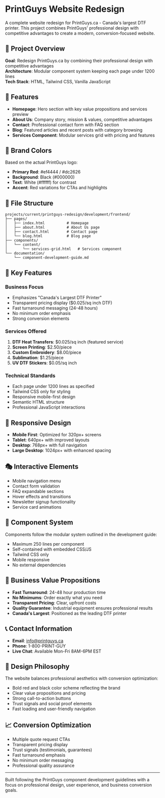 # PrintGuys Website Redesign

A complete website redesign for PrintGuys.ca - Canada's largest DTF printer. This project combines PrintGuys' professional design with competitive advantages to create a modern, conversion-focused website.

## 🎯 Project Overview

**Goal**: Redesign PrintGuys.ca by combining their professional design with competitive advantages  
**Architecture**: Modular component system keeping each page under 1200 lines  
**Tech Stack**: HTML, Tailwind CSS, Vanilla JavaScript  

## 🌟 Features

- **Homepage**: Hero section with key value propositions and services preview
- **About Us**: Company story, mission & values, competitive advantages
- **Contact**: Professional contact form with FAQ section
- **Blog**: Featured articles and recent posts with category browsing
- **Services Component**: Modular services grid with pricing and features

## 🎨 Brand Colors

Based on the actual PrintGuys logo:
- **Primary Red**: #ef4444 / #dc2626
- **Background**: Black (#000000)
- **Text**: White (#ffffff) for contrast
- **Accent**: Red variations for CTAs and highlights

## 📁 File Structure

```
projects/current/printguys-redesign/development/frontend/
├── pages/
│   ├── index.html          # Homepage
│   ├── about.html          # About Us page
│   ├── contact.html        # Contact page
│   └── blog.html           # Blog page
├── components/
│   └── content/
│       └── services-grid.html   # Services component
└── documentation/
    └── component-development-guide.md
```

## 🚀 Key Features

### Business Focus
- Emphasizes "Canada's Largest DTF Printer"
- Transparent pricing display ($0.025/sq inch DTF)
- Fast turnaround messaging (24-48 hours)
- No minimum order emphasis
- Strong conversion elements

### Services Offered
1. **DTF Heat Transfers**: $0.025/sq inch (featured service)
2. **Screen Printing**: $2.50/piece
3. **Custom Embroidery**: $8.00/piece
4. **Sublimation**: $1.25/piece
5. **UV DTF Stickers**: $0.05/sq inch

### Technical Standards
- Each page under 1200 lines as specified
- Tailwind CSS only for styling
- Responsive mobile-first design
- Semantic HTML structure
- Professional JavaScript interactions

## 📱 Responsive Design

- **Mobile First**: Optimized for 320px+ screens
- **Tablet**: 640px+ with improved layouts
- **Desktop**: 768px+ with full navigation
- **Large Desktop**: 1024px+ with enhanced spacing

## 🎭 Interactive Elements

- Mobile navigation menu
- Contact form validation
- FAQ expandable sections
- Hover effects and transitions
- Newsletter signup functionality
- Service card animations

## 🔧 Component System

Components follow the modular system outlined in the development guide:
- Maximum 250 lines per component
- Self-contained with embedded CSS/JS
- Tailwind CSS only
- Mobile responsive
- No external dependencies

## 💼 Business Value Propositions

- **Fast Turnaround**: 24-48 hour production time
- **No Minimums**: Order exactly what you need
- **Transparent Pricing**: Clear, upfront costs
- **Quality Guarantee**: Industrial equipment ensures professional results
- **Canada's Largest**: Positioned as the leading DTF printer

## 📞 Contact Information

- **Email**: info@printguys.ca
- **Phone**: 1-800-PRINT-GUY
- **Live Chat**: Available Mon-Fri 8AM-6PM EST

## 🎨 Design Philosophy

The website balances professional aesthetics with conversion optimization:
- Bold red and black color scheme reflecting the brand
- Clear value propositions and pricing
- Strong call-to-action buttons
- Trust signals and social proof elements
- Fast loading and user-friendly navigation

## 📈 Conversion Optimization

- Multiple quote request CTAs
- Transparent pricing display
- Trust signals (testimonials, guarantees)
- Fast turnaround emphasis
- No minimum order messaging
- Professional quality assurance

---

Built following the PrintGuys component development guidelines with a focus on professional design, user experience, and business conversion goals.